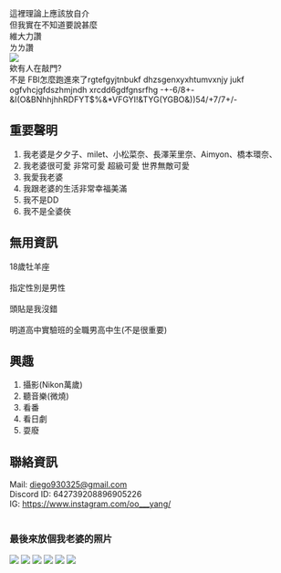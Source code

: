 這裡理論上應該放自介<br>
但我實在不知道要說甚麼<br>
維大力讚<br>
ㄌㄌ讚<br>
![](https://i.imgur.com/x7btjFS.jpg)<br>
欸有人在敲門?<br>
不是 FBI怎麼跑進來了rgtefgyjtnbukf dhzsgenxyxhtumvxnjy jukf ogfvhcjgfdszhmjndh xrcdd6gdfgnsrfhg -+-6/8+-&I(O&BNhhjhhRDFYT$%&*VFGYI!&TYG(YGBO&))54/+7/7+/-<br>

## 重要聲明 ##
1. 我老婆是夕夕子、milet、小松菜奈、長澤茉里奈、Aimyon、橋本環奈、<!--還有某個ㄌㄌ-->
2. 我老婆很可愛 非常可愛 超級可愛 世界無敵可愛
3. 我愛我老婆
4. 我跟老婆的生活非常幸福美滿
5. 我不是DD
6. 我不是全婆俠


## 無用資訊 ##
18歲牡羊座<br><br>
指定性別是男性<br><br>
頭貼是我沒錯<br><br>
明道高中實驗班的全職男高中生(不是很重要)
## 興趣 ##
1. 攝影(Nikon萬歲)
2. 聽音樂(微燒)
3. 看番
4. 看日劇
5. 耍廢

## 聯絡資訊 ##
Mail: diego930325@gmail.com<br>
Discord ID: 642739208896905226<br>
IG: https://www.instagram.com/oo___yang/<br><br>

### 最後來放個我老婆的照片 ###
![](https://i.imgur.com/0WEaWME.jpg)
![](https://i.imgur.com/0ahtEgF.png)
![](https://i.imgur.com/IumbAl7.jpg)
![](https://i.imgur.com/QpA2aao.png)
![](https://i.imgur.com/Lfoxj1n.png)
![](https://i.imgur.com/1XVhKZ5.png)


